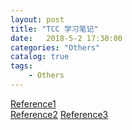```yaml
---  
layout: post  
title: "TCC 学习笔记"  
date:   2018-5-2 17:30:00   
categories: "Others"  
catalog: true  
tags:   
    - Others  
---  
```

  

[Reference1](http://www.cnblogs.com/wurui1994/p/5928207.html)  
[Reference2](http://www.cnblogs.com/wurui1994/p/6059265.html)
[Reference3](http://www.cnblogs.com/wurui1994/p/6059361.html)
